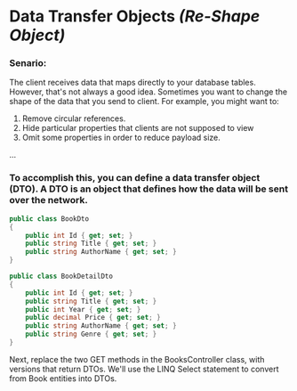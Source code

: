 # Data Transfer Objects *(Re-Shape Object)*
### Senario:
The client receives data that maps directly to your database tables. However, that's not always a good idea. Sometimes you want to change the shape of the data that you send to client. For example, you might want to:

1. Remove circular references.
2. Hide particular properties that clients are not supposed to view
3. Omit some properties in order to reduce payload size.

...

### To accomplish this, you can define a data transfer object (DTO). A DTO is an object that defines how the data will be sent over the network.

```c#
public class BookDto
{
    public int Id { get; set; }
    public string Title { get; set; }
    public string AuthorName { get; set; }
}

public class BookDetailDto
{
    public int Id { get; set; }
    public string Title { get; set; }
    public int Year { get; set; }
    public decimal Price { get; set; }
    public string AuthorName { get; set; }
    public string Genre { get; set; }
}
```
Next, replace the two GET methods in the BooksController class, with versions that return DTOs. We'll use the LINQ Select statement to convert from Book entities into DTOs.